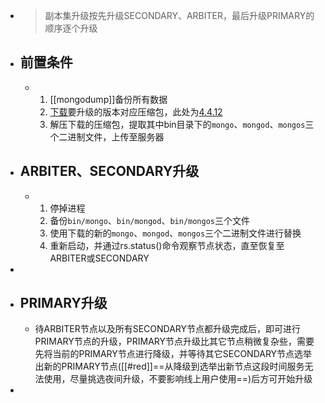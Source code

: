 - > 副本集升级按先升级SECONDARY、ARBITER，最后升级PRIMARY的顺序逐个升级
- ## 前置条件
	- 1. [[mongodump]]备份所有数据
	  2. [下载](https://www.mongodb.com/try/download/community?tck=docs_server)要升级的版本对应压缩包，此处为[4.4.12](https://fastdl.mongodb.org/linux/mongodb-linux-x86_64-rhel70-4.4.12.tgz)
	  3. 解压下载的压缩包，提取其中bin目录下的`mongo`、`mongod`、`mongos`三个二进制文件，上传至服务器
- ## ARBITER、SECONDARY升级
	- 1. 停掉进程
	  2. 备份`bin/mongo`、`bin/mongod`、`bin/mongos`三个文件
	  3. 使用下载的新的`mongo`、`mongod`、`mongos`三个二进制文件进行替换
	  4. 重新启动，并通过rs.status()命令观察节点状态，直至恢复至ARBITER或SECONDARY
-
- ## PRIMARY升级
	- 待ARBITER节点以及所有SECONDARY节点都升级完成后，即可进行PRIMARY节点的升级，PRIMARY节点升级比其它节点稍微复杂些，需要先将当前的PRIMARY节点进行降级，并等待其它SECONDARY节点选举出新的PRIMARY节点([[#red]]==从降级到选举出新节点这段时间服务无法使用，尽量挑选夜间升级，不要影响线上用户使用==)后方可开始升级
-